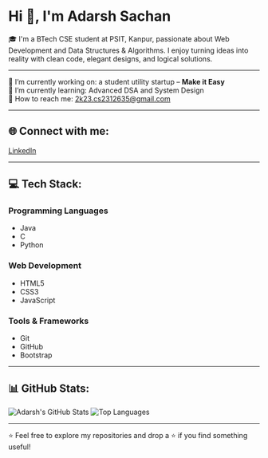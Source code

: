 # Hi 👋, I'm Adarsh Sachan

🎓 I'm a BTech CSE student at PSIT, Kanpur, passionate about Web Development and Data Structures & Algorithms. I enjoy turning ideas into reality with clean code, elegant designs, and logical solutions.

---

🔭 I’m currently working on: a student utility startup – **Make it Easy**  
🌱 I’m currently learning: Advanced DSA and System Design  
💌 How to reach me: 2k23.cs2312635@gmail.com

---

## 🌐 Connect with me:

[LinkedIn](https://www.linkedin.com/in/adarshsachan01/)

---

## 💻 Tech Stack:

### Programming Languages
- Java
- C
- Python

### Web Development
- HTML5
- CSS3
- JavaScript

### Tools & Frameworks
- Git
- GitHub
- Bootstrap

---

## 📊 GitHub Stats:

![Adarsh's GitHub Stats](https://github-readme-stats.vercel.app/api?username=adarshsachan&show_icons=true&theme=radical)
![Top Languages](https://github-readme-stats.vercel.app/api/top-langs/?username=adarshsachan&layout=compact&theme=radical)

---

⭐️ Feel free to explore my repositories and drop a ⭐️ if you find something useful!
